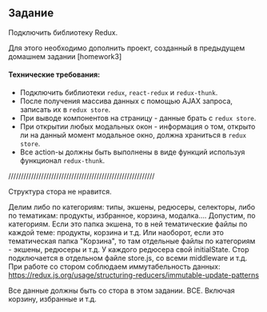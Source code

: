 ## Задание

Подключить библиотеку Redux.

Для этого необходимо дополнить проект, созданный в предыдущем домашнем задании [homework3]

#### Технические требования:

- Подключить библиотеки `redux`, `react-redux` и `redux-thunk`.
- После получения массива данных с помощью AJAX запроса, записать их в `redux store`.
- При выводе компонентов на страницу - данные брать с `redux store`.
- При открытии любых модальных окон - информация о том, открыто ли на данный момент модальное окно, должна храниться
  в `redux store`.
- Все action-ы должны быть выполнены в виде функций используя функционал `redux-thunk`.

//////////////////////////////////////////////////////////

Структура стора не нравится. 

Делим либо по категориям: типы, экшены, редюсеры, селекторы, либо по тематикам: продукты,
избранное, корзина, модалка.... 
Допустим, по категориям. Если это папка экшена, то в ней тематические файлы по каждой
теме: продукты, корзина и т.д. Или наоборот, если это тематическая папка "Корзина", то там отдельные файлы по категориям - экшены, редюсеры и т.д. 
У каждого редюсера свой initialState. Стор подключается в отдельном файле store.js, со всеми
middleware и т.д. При работе со стором соблюдаем иммутабельность данных: https://redux.js.org/usage/structuring-reducers/immutable-update-patterns

Все данные должны быть со стора в этом задании. ВСЕ. Включая корзину, избранные и т.д.
